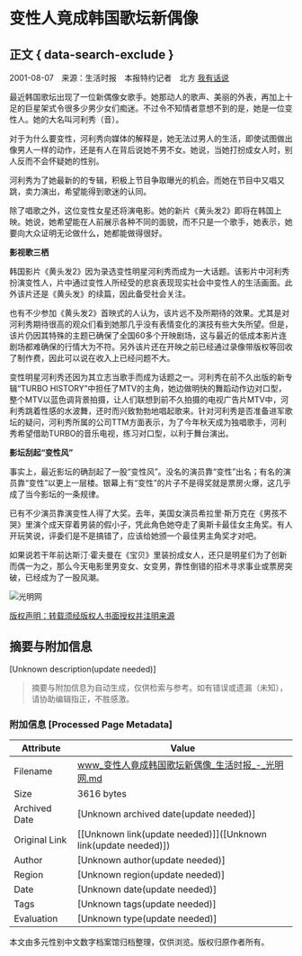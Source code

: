 # 变性人竟成韩国歌坛新偶像

## 正文 { data-search-exclude }


2001-08-07　来源：生活时报　本报特约记者　北方 [我有话说](#commentAnchor)

最近韩国歌坛出现了一位新偶像女歌手。她那动人的歌声、美丽的外表，再加上十足的巨星架式令很多少男少女们痴迷。不过令不知情者意想不到的是，她是一位变性人。她的大名叫河利秀（音）。

对于为什么要变性，河利秀向媒体的解释是，她无法过男人的生活，即使试图做出像男人一样的动作，还是有人在背后说她不男不女。她说，当她打扮成女人时，别人反而不会怀疑她的性别。

河利秀为了她最新的的专辑，积极上节目争取曝光的机会。而她在节目中又唱又跳，卖力演出，希望能得到歌迷的认同。

除了唱歌之外，这位变性女星还将演电影。她的新片《黄头发2》即将在韩国上映。她说，她希望能在人前展示各种不同的面貌，而不只是一个歌手，她表示，她要向大众证明无论做什么，她都能做得很好。

**影视歌三栖**

韩国影片《黄头发2》因为录选变性明星河利秀而成为一大话题。该影片中河利秀扮演变性人，片中通过变性人所经受的悲哀表现现实社会中变性人的生活画面。此外该片还是《黄头发》的续篇，因此备受社会关注。

也有不少参加《黄头发2》首映式的人认为，该片远不及所期待的效果。尤其是对河利秀期待很高的观众们看到她那几乎没有表情变化的演技有些大失所望。但是，该片仍因其特殊的主题已确保了全国60多个开映剧场，这与最近的低成本影片连剧场都难确保的行情大为不符。另外该片还在开映之前已经通过录像带版权等回收了制作费，因此可以说在收入上已经问题不大。

变性明星河利秀还因为其立志当歌手而成为话题之一。河利秀在前不久出版的新专辑“TURBO HISTORY”中担任了MTV的主角，她边做明快的舞蹈动作边对口型，整个MTV以蓝色调背景拍摄，让人们联想到前不久拍摄的电视广告片MTV中，河利秀跳着性感的水波舞，还时而兴致勃勃地唱起歌来。针对河利秀是否准备进军歌坛的疑问，河利秀所属的公司TTM方面表示，为了今年秋天成为独唱歌手，河利秀希望借助TURBO的音乐电视，练习对口型，以利于舞台演出。

**影坛刮起“变性风”**

事实上，最近影坛的确刮起了一股“变性风”。没名的演员靠“变性”出名；有名的演员靠“变性”以更上一层楼。银幕上有“变性”的片子不是得奖就是票房火爆，这几乎成了当今影坛的一条规律。

已有不少演员靠演变性人得了大奖。去年，美国女演员希拉里·斯万克在《男孩不哭》里演个成天穿着男装的假小子，凭此角色她夺走了奥斯卡最佳女主角奖。有人开玩笑说，评委们是不是搞错了，应该给她颁一个最佳男主角奖才对吧。

如果说若干年前达斯汀·霍夫曼在《宝贝》里装扮成女人，还只是明星们为了创新而偶一为之，那么今天电影里男变女、女变男，靠性倒错的招术寻求事业或票房突破，已经成为了一股风潮。

![光明网](https://img.gmw.cn/pic/gmwLogo_share.jpg)

[版权声明：转载须经版权人书面授权并注明来源](https://www.gmw.cn/content/2011-02/14/content_1609313.htm)
<!-- tcd_original_link https://www.gmw.cn/01shsb/2001-08/07/05-4C070708561C8AB148256AA1000830CB.htm -->


## 摘要与附加信息

<!-- tcd_abstract -->
[Unknown description(update needed)]
<!-- tcd_abstract_end -->

> 摘要与附加信息为自动生成，仅供检索与参考。如有错误或遗漏（未知），请协助编辑指正，不胜感激。

### 附加信息 [Processed Page Metadata]

| Attribute       | Value                                  |
|-----------------|----------------------------------------|
| Filename        | www_变性人竟成韩国歌坛新偶像_生活时报_-_光明网.md                             |
| Size            | 3616 bytes                           |
| Archived Date   | [Unknown archived date(update needed)]                             |
| Original Link   | [[Unknown link(update needed)]]([Unknown link(update needed)])                       |
| Author          | [Unknown author(update needed)]                               |
| Region          | [Unknown region(update needed)]                               |
| Date            | [Unknown date(update needed)]                                 |
| Tags            | [Unknown tags(update needed)]                                 |
| Evaluation            | [Unknown type(update needed)]                                 |
<!-- tcd_table_end -->

本文由多元性别中文数字档案馆归档整理，仅供浏览。版权归原作者所有。
